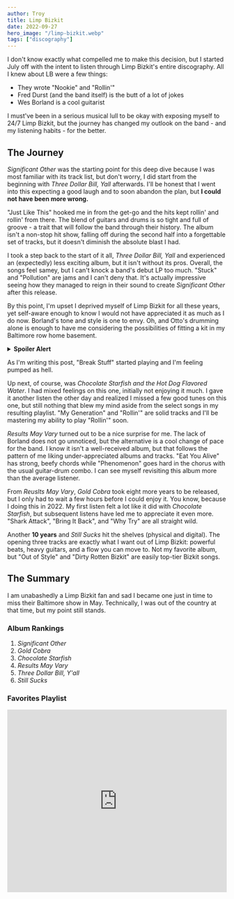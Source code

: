 ```yaml
---
author: Troy
title: Limp Bizkit
date: 2022-09-27
hero_image: "/limp-bizkit.webp"
tags: ["discography"]
---
```


I don't know exactly what compelled me to make this decision, but I started July off with the intent to listen through Limp Bizkit's entire discography. All I knew about LB were a few things:

- They wrote "Nookie" and "Rollin'"
- Fred Durst (and the band itself) is the butt of a lot of jokes
- Wes Borland is a cool guitarist

I must've been in a serious musical lull to be okay with exposing myself to 24/7 Limp Bizkit, but the journey has changed my outlook on the band - and my listening habits - for the better.

## The Journey

_Significant Other_ was the starting point for this deep dive because I was most familiar with its track list, but don't worry, I did start from the beginning with _Three Dollar Bill, Yall_ afterwards. I'll be honest that I went into this expecting a good laugh and to soon abandon the plan, but **I could not have been more wrong.**

"Just Like This" hooked me in from the get-go and the hits kept rollin' and rollin' from there. The blend of guitars and drums is so tight and full of groove - a trait that will follow the band through their history. The album isn't a non-stop hit show, falling off during the second half into a forgettable set of tracks, but it doesn't diminish the absolute blast I had.

I took a step back to the start of it all, _Three Dollar Bill, Yall_ and experienced an (expectedly) less exciting album, but it isn't without its pros. Overall, the songs feel samey, but I can't knock a band's debut LP too much. "Stuck" and "Pollution" are jams and I can't deny that. It's actually impressive seeing how they managed to reign in their sound to create _Significant Other_ after this release.

By this point, I'm upset I deprived myself of Limp Bizkit for all these years, yet self-aware enough to know I would not have appreciated it as much as I do now. Borland's tone and style is one to envy. Oh, and Otto's drumming alone is enough to have me considering the possibilities of fitting a kit in my Baltimore row home basement.

<details>
	<summary>
		<strong>Spoiler Alert</strong>
	</summary>
	<p>Absolutely not possible.</p>
</details>

As I'm writing this post, "Break Stuff" started playing and I'm feeling pumped as hell.

Up next, of course, was _Chocolate Starfish and the Hot Dog Flavored Water_. I had mixed feelings on this one, initially not enjoying it much. I gave it another listen the other day and realized I missed a few good tunes on this one, but still nothing that blew my mind aside from the select songs in my resulting playlist. "My Generation" and "Rollin'" are solid tracks and I'll be mastering my ability to play "Rollin'" soon.

_Results May Vary_ turned out to be a nice surprise for me. The lack of Borland does not go unnoticed, but the alternative is a cool change of pace for the band. I know it isn't a well-received album, but that follows the pattern of me liking under-appreciated albums and tracks. "Eat You Alive" has strong, beefy chords while "Phenomenon" goes hard in the chorus with the usual guitar-drum combo. I can see myself revisiting this album more than the average listener.

From _Reuslts May Vary_, _Gold Cobra_ took eight more years to be released, but I only had to wait a few hours before I could enjoy it. You know, because I doing this in 2022. My first listen felt a lot like it did with _Chocolate Starfish_, but subsequent listens have led me to appreciate it even more. "Shark Attack", "Bring It Back", and "Why Try" are all straight wild.

Another **10 years** and _Still Sucks_ hit the shelves (physical and digital). The opening three tracks are exactly what I want out of Limp Bizkit: powerful beats, heavy guitars, and a flow you can move to. Not my favorite album, but "Out of Style" and "Dirty Rotten Bizkit" are easily top-tier Bizkit songs.

## The Summary

I am unabashedly a Limp Bizkit fan and sad I became one just in time to miss their Baltimore show in May. Technically, I was out of the country at that time, but my point still stands.

### Album Rankings

1. _Significant Other_
2. _Gold Cobra_
3. _Chocolate Starfish_
4. _Results May Vary_
5. _Three Dollar Bill, Y'all_
6. _Still Sucks_

### Favorites Playlist

<iframe class="playlist-embed" title="deezer-widget" src="https://widget.deezer.com/widget/auto/playlist/10505010382" width="100%" height="420" frameborder="0" allowtransparency="true" allow="encrypted-media; clipboard-write"></iframe>
